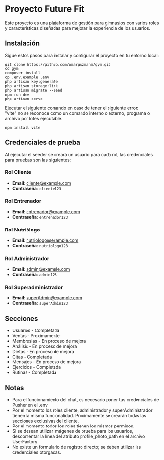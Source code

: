 # Proyecto Future Fit
Este proyecto es una plataforma de gestión para gimnasios con varios roles y características diseñadas para mejorar la experiencia de los usuarios.

## Instalación
Sigue estos pasos para instalar y configurar el proyecto en tu entorno local:
 ```shell
git clone https://github.com/omarguzmanm/gym.git  
cd gym
composer install
cp .env.example .env
php artisan key:generate
php artisan storage:link
php artisan migrate --seed
npm run dev
php artisan serve
```
Ejecutar el siguiente comando en caso de tener el siguiente error: <br>
"vite" no se reconoce como un comando interno o externo,
programa o archivo por lotes ejecutable.
```shell
npm install vite
```

## Credenciales de prueba
Al ejecutar el seeder se creará un usuario para cada rol, las credenciales para pruebas son las siguientes: <br>
### Rol Cliente
- **Email**: cliente@example.com
- **Contraseña**: `cliente123`

### Rol Entrenador
- **Email**: entrenador@example.com
- **Contraseña**: `entrenador123`

### Rol Nutriólogo
- **Email**: nutriologo@example.com
- **Contraseña**: `nutriologo123`

### Rol Administrador
- **Email**: admin@example.com
- **Contraseña**: `admin123`

### Rol Superadministrador
- **Email**: superAdmin@example.com
- **Contraseña**: `superAdmin123`

## Secciones
- Usuarios - Completada
- Ventas - Proximamente
- Membresias - En proceso de mejora
- Análisis - En proceso de mejora
- Dietas - En proceso de mejora
- Citas - Completada
- Mensajes - En proceso de mejora
- Ejercicios - Completada
- Rutinas - Completada
  
## Notas
- Para el funcionamiento del chat, es necesario poner tus credenciales de Pusher en el .env
- Por el momento los roles cliente, administrador y superAdministrador tienen la misma funcionalidad. Proximamente se crearán todas las secciones exclusivas del cliente.
- Por el momento todos los roles tienen los mismos permisos. 
- Si se desean utilizar imágenes de prueba para los usuarios, descomentar la línea del atributo profile_photo_path en el archivo UserFactory
- No existe un formulario de registro directo; se deben utilizar las credenciales otorgadas.

